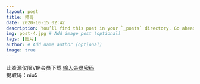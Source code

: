 ```yaml
---
layout: post
title: 帅哥
date: 2020-10-15 02:42
description: You’ll find this post in your `_posts` directory. Go ahead and edit it and re-build the site to see your changes.
img: post-4.jpg # Add image post (optional)
tags: [图片]
author: # Add name author (optional)
image: true
---
```

此资源仅限VIP会员下载
<a href="/myblog/srmm/0004.html">输入会员密码</a>  
提取码：niu5
